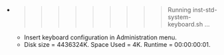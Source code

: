 * >>>>>>>>> Running inst-std-system-keyboard.sh ...
  * Insert keyboard configuration in Administration menu.
  * Disk size = 4436324K. Space Used = 4K. Runtime = 00:00:00:01.
